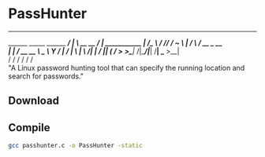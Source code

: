 # PassHunter
__________                        ___ ___               __                
\______   \_____    ______ ______/   |   \ __ __  _____/  |_  ___________ 
 |     ___/\__  \  /  ___//  ___/    ~    \  |  \/    \   __\/ __ \_  __ \
 |    |     / __ \_\___ \ \___ \\    Y    /  |  /   |  \  | \  ___/|  | \/
 |____|    (____  /____  >____  >\___|_  /|____/|___|  /__|  \___  >__|   
                \/     \/     \/       \/            \/          \/       
"A Linux password hunting tool that can specify the running location and search for passwords."
## Download 

## Compile
```bash
gcc passhunter.c -o PassHunter -static
```

